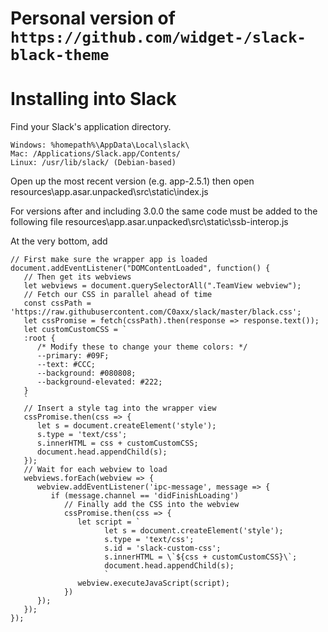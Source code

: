 # Personal version of `https://github.com/widget-/slack-black-theme`

# Installing into Slack

Find your Slack's application directory.

    Windows: %homepath%\AppData\Local\slack\
    Mac: /Applications/Slack.app/Contents/
    Linux: /usr/lib/slack/ (Debian-based)

Open up the most recent version (e.g. app-2.5.1) then open resources\app.asar.unpacked\src\static\index.js

For versions after and including 3.0.0 the same code must be added to the following file resources\app.asar.unpacked\src\static\ssb-interop.js

At the very bottom, add
```
// First make sure the wrapper app is loaded
document.addEventListener("DOMContentLoaded", function() {
   // Then get its webviews
   let webviews = document.querySelectorAll(".TeamView webview");
   // Fetch our CSS in parallel ahead of time
   const cssPath = 'https://raw.githubusercontent.com/C0axx/slack/master/black.css';
   let cssPromise = fetch(cssPath).then(response => response.text());
   let customCustomCSS = `
   :root {
      /* Modify these to change your theme colors: */
      --primary: #09F;
      --text: #CCC;
      --background: #080808;
      --background-elevated: #222;
   }
   `
   // Insert a style tag into the wrapper view
   cssPromise.then(css => {
      let s = document.createElement('style');
      s.type = 'text/css';
      s.innerHTML = css + customCustomCSS;
      document.head.appendChild(s);
   });
   // Wait for each webview to load
   webviews.forEach(webview => {
      webview.addEventListener('ipc-message', message => {
         if (message.channel == 'didFinishLoading')
            // Finally add the CSS into the webview
            cssPromise.then(css => {
               let script = `
                     let s = document.createElement('style');
                     s.type = 'text/css';
                     s.id = 'slack-custom-css';
                     s.innerHTML = \`${css + customCustomCSS}\`;
                     document.head.appendChild(s);
                     `
               webview.executeJavaScript(script);
            })
      });
   });
});
```

